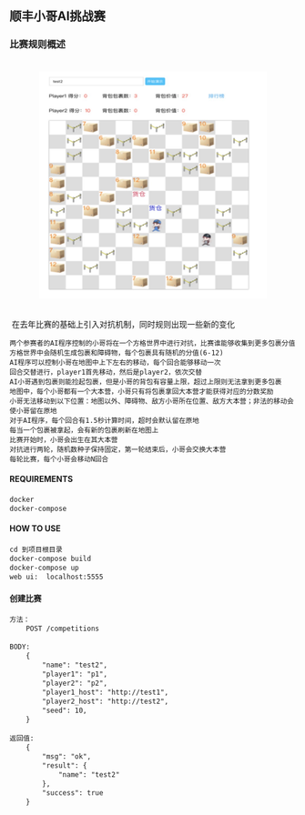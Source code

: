 ## 顺丰小哥AI挑战赛

### 比赛规则概述

<div align="center" style="padding-top:20px;padding-bottom:20px">
<img src="./xxx.jpg" width = "400" height = "400" alt="图片名称" align=center />
</div>

 在去年比赛的基础上引入对抗机制，同时规则出现一些新的变化

    两个参赛者的AI程序控制的小哥将在一个方格世界中进行对抗，比赛谁能够收集到更多包裹分值
    方格世界中会随机生成包裹和障碍物，每个包裹具有随机的分值(6-12)
    AI程序可以控制小哥在地图中上下左右的移动，每个回合能够移动一次
    回合交替进行，player1首先移动，然后是player2，依次交替
    AI小哥遇到包裹则能捡起包裹，但是小哥的背包有容量上限，超过上限则无法拿到更多包裹
    地图中，每个小哥都有一个大本营，小哥只有将包裹拿回大本营才能获得对应的分数奖励
    小哥无法移动到以下位置：地图以外、障碍物、敌方小哥所在位置、敌方大本营；非法的移动会使小哥留在原地
    对于AI程序，每个回合有1.5秒计算时间，超时会默认留在原地
    每当一个包裹被拿起，会有新的包裹刷新在地图上
    比赛开始时，小哥会出生在其大本营
    对抗进行两轮，随机数种子保持固定，第一轮结束后，小哥会交换大本营
    每轮比赛，每个小哥会移动N回合

#### REQUIREMENTS

    docker 
    docker-compose

#### HOW TO USE

    cd 到项目根目录
    docker-compose build
    docker-compose up
    web ui:  localhost:5555


#### 创建比赛

    方法：
        POST /competitions

    BODY:
        {
            "name": "test2",
            "player1": "p1",
            "player2": "p2",
            "player1_host": "http://test1",
            "player2_host": "http://test2",
            "seed": 10,
        }

    返回值:
        {
            "msg": "ok",
            "result": {
                "name": "test2"
            },
            "success": true
        }


